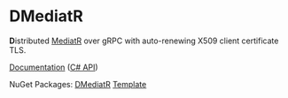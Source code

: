 # DMediatR

**D**istributed [MediatR](https://github.com/jbogard/MediatR) over gRPC with auto-renewing X509 client certificate TLS.

[Documentation](https://toniarnold.github.io/DMediatR/) ([C# API](https://toniarnold.github.io/DMediatR/api/DMediatR.html))

NuGet Packages: [DMediatR](https://www.nuget.org/packages/DMediatR) [Template](https://www.nuget.org/packages/DMediatRNodeTemplate)
